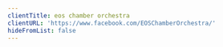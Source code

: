 ```yaml
---
clientTitle: eos chamber orchestra
clientURL: 'https://www.facebook.com/EOSChamberOrchestra/'
hideFromList: false
---
```



